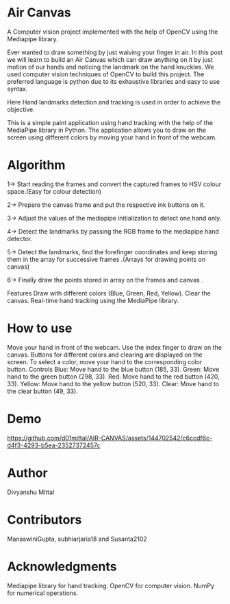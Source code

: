 # Air Canvas
A Computer vision project implemented with the help of OpenCV using the Mediapipe library.

Ever wanted to draw something by just waiving your finger in air. In this post we will learn to build an Air Canvas which can draw anything on it by just motion of our hands and noticing the landmark on the hand knuckles. We used computer vision techniques of OpenCV to build this project. The preferred language is python due to its exhaustive libraries and easy to use syntax.

Here Hand landmarks detection and tracking is used in order to achieve the objective.

This is a simple paint application using hand tracking with the help of the MediaPipe library in Python. The application allows you to draw on the screen using different colors by moving your hand in front of the webcam.

# Algorithm

1-> Start reading the frames and convert the captured frames to HSV colour space.(Easy for colour detection)

2-> Prepare the canvas frame and put the respective ink buttons on it.

3-> Adjust the values of the mediapipe initialization to detect one hand only.

4-> Detect the landmarks by passing the RGB frame to the mediapipe hand detector.

5-> Detect the landmarks, find the forefinger coordinates and keep storing them in the array for successive frames .(Arrays for drawing points on canvas)

6-> Finally draw the points stored in array on the frames and canvas .

Features
Draw with different colors (Blue, Green, Red, Yellow).
Clear the canvas.
Real-time hand tracking using the MediaPipe library.

# How to use

Move your hand in front of the webcam.
Use the index finger to draw on the canvas.
Buttons for different colors and clearing are displayed on the screen.
To select a color, move your hand to the corresponding color button.
Controls
Blue: Move hand to the blue button (185, 33).
Green: Move hand to the green button (298, 33).
Red: Move hand to the red button (420, 33).
Yellow: Move hand to the yellow button (520, 33).
Clear: Move hand to the clear button (49, 33).

# Demo


https://github.com/d01mittal/AIR-CANVAS/assets/144702542/c6ccdf6c-d4f3-4293-b5ea-23527372457c


# Author
Divyanshu Mittal

# Contributors
ManaswiniGupta, subhiarjaria18 and Susanta2102

# Acknowledgments
Mediapipe library for hand tracking.
OpenCV for computer vision.
NumPy for numerical operations.
